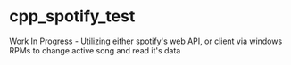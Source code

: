# cpp_spotify_test
Work In Progress - Utilizing either spotify's web API, or client via windows RPMs to change active song and read it's data
